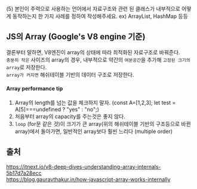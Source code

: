 (5) 본인이 주력으로 사용하는 언어에서 자료구조와 관련 된 클래스가 내부적으로 어떻게 동작하는지 한 가지 사례를 정하여 작성해주세요. ex) ArrayList, HashMap 등등

## JS의 Array (Google's V8 engine 기준)

결론부터 말하면, V8엔진이 array의 상태에 따라 최적화된 자료구조로 바꿔준다.  
`충분히 작은` 사이즈의 array의 경우, 내부적으로 약간의 `여분공간`을 추가해 `고정된 크기의 array`로 저장한다.  
`array가 커지면` 해쉬테이블 기반의 데이터 구조로 저장한다.  


#### Array performance tip
1. Array의 length를 넘는 값을 체크하지 말자. (const A=[1,2,3]; let test = A[5]===undefined ? "yes" : "no";)  
2. 처음부터 array의 capacity를 주는것은 좋지 않다.  
3. `loop` (for문 같은 것)이 크기가 큰 array(위의 해쉬테이블 기반의 구조등으로 바뀐 array)에서 돌아가면, 일반적인 array보다 훨씬 느리다 (multiple order)  


## 출처  
https://itnext.io/v8-deep-dives-understanding-array-internals-5b17d7a28ecc  
https://blog.gauravthakur.in/how-javascript-array-works-internally  
